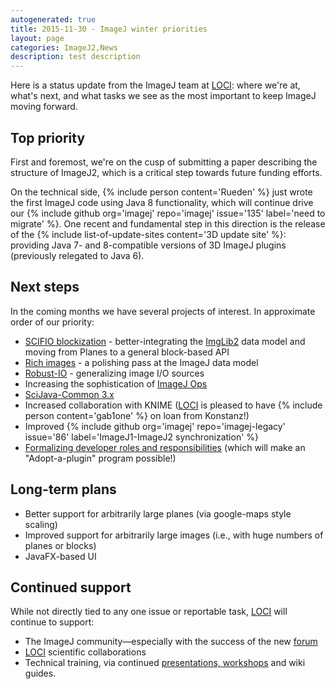 ```yaml
---
autogenerated: true
title: 2015-11-30 - ImageJ winter priorities
layout: page
categories: ImageJ2,News
description: test description
---
```


Here is a status update from the ImageJ team at [LOCI](LOCI): where we're at, what's next, and what tasks we see as the most important to keep ImageJ moving forward.

Top priority
------------

First and foremost, we're on the cusp of submitting a paper describing the structure of ImageJ2, which is a critical step towards future funding efforts.

On the technical side, {% include person content='Rueden' %} just wrote the first ImageJ code using Java 8 functionality, which will continue drive our {% include github org='imagej' repo='imagej' issue='135' label='need to migrate' %}. One recent and fundamental step in this direction is the release of the {% include list-of-update-sites content='3D update site' %}: providing Java 7- and 8-compatible versions of 3D ImageJ plugins (previously relegated to Java 6).

Next steps
----------

In the coming months we have several projects of interest. In approximate order of our priority:

-   [SCIFIO blockization](https://github.com/scifio/scifio/tree/blocks-are-so-plane) - better-integrating the [ImgLib2](ImgLib2) data model and moving from Planes to a general block-based API
-   [Rich images](https://github.com/imagej/imagej-common/tree/rich-image) - a polishing pass at the ImageJ data model
-   [Robust-IO](https://github.com/scifio/scifio/tree/location-robust-io) - generalizing image I/O sources
-   Increasing the sophistication of [ImageJ Ops](ImageJ_Ops)
-   [SciJava-Common 3.x](https://github.com/scijava/scijava-common/milestones/3.0.0)
-   Increased collaboration with KNIME ([LOCI](LOCI) is pleased to have {% include person content='gab1one' %} on loan from Konstanz!)
-   Improved {% include github org='imagej' repo='imagej-legacy' issue='86' label='ImageJ1-ImageJ2 synchronization' %}
-   [Formalizing developer roles and responsibilities](http://forum.imagej.net/t/project-developer-roles/206) (which will make an "Adopt-a-plugin" program possible!)

Long-term plans
---------------

-   Better support for arbitrarily large planes (via google-maps style scaling)
-   Improved support for arbitrarily large images (i.e., with huge numbers of planes or blocks)
-   JavaFX-based UI

Continued support
-----------------

While not directly tied to any one issue or reportable task, [LOCI](LOCI) will continue to support:

-   The ImageJ community—especially with the success of the new [forum](http://forum.imagej.net/)
-   [LOCI](http://loci.wisc.edu/) scientific collaborations
-   Technical training, via continued [presentations, workshops](https://imagej.net/Presentations#Workshops) and wiki guides.

 
